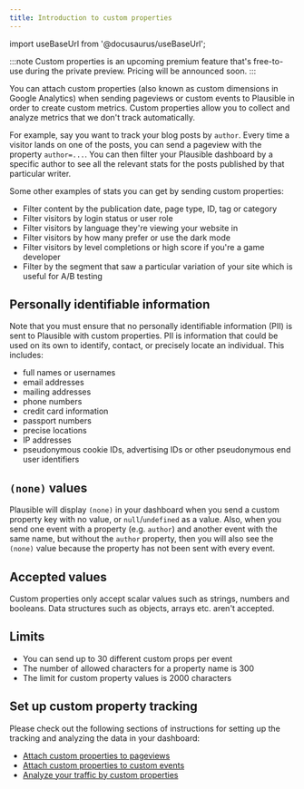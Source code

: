 ```yaml
---
title: Introduction to custom properties
---
```


import useBaseUrl from '@docusaurus/useBaseUrl';

:::note
Custom properties is an upcoming premium feature that's free-to-use during the private preview. Pricing will be announced soon.
:::

You can attach custom properties (also known as custom dimensions in Google Analytics) when sending pageviews or custom events to Plausible in order to create custom metrics. Custom properties allow you to collect and analyze metrics that we don't track automatically. 

For example, say you want to track your blog posts by `author`. Every time a visitor lands on one of the posts, you can send a pageview with the property `author=...`. You can then filter your Plausible dashboard by a specific author to see all the relevant stats for the posts published by that particular writer.

Some other examples of stats you can get by sending custom properties:

* Filter content by the publication date, page type, ID, tag or category
* Filter visitors by login status or user role
* Filter visitors by language they're viewing your website in
* Filter visitors by how many prefer or use the dark mode
* Filter visitors by level completions or high score if you're a game developer
* Filter by the segment that saw a particular variation of your site which is useful for A/B testing

## Personally identifiable information

Note that you must ensure that no personally identifiable information (PII) is sent to Plausible with custom properties. PII is information that could be used on its own to identify, contact, or precisely locate an individual. This includes:

* full names or usernames
* email addresses
* mailing addresses
* phone numbers
* credit card information
* passport numbers
* precise locations
* IP addresses
* pseudonymous cookie IDs, advertising IDs or other pseudonymous end user identifiers

## `(none)` values

Plausible will display `(none)` in your dashboard when you send a custom property key with no value, or `null`/`undefined` as a value. Also, when you send one event with a property (e.g. `author`) and another event with the same name, but without the `author` property, then you will also see the `(none)` value because the property has not been sent with every event.

## Accepted values

Custom properties only accept scalar values such as strings, numbers and booleans. Data structures such as objects, arrays etc. aren't accepted.

## Limits

* You can send up to 30 different custom props per event
* The number of allowed characters for a property name is 300
* The limit for custom property values is 2000 characters 

## Set up custom property tracking

Please check out the following sections of instructions for setting up the tracking and analyzing the data in your dashboard:

* [Attach custom properties to pageviews](/custom-props/for-pageviews)
* [Attach custom properties to custom events](/custom-props/for-custom-events)
* [Analyze your traffic by custom properties](/custom-props/props-dashboard)

